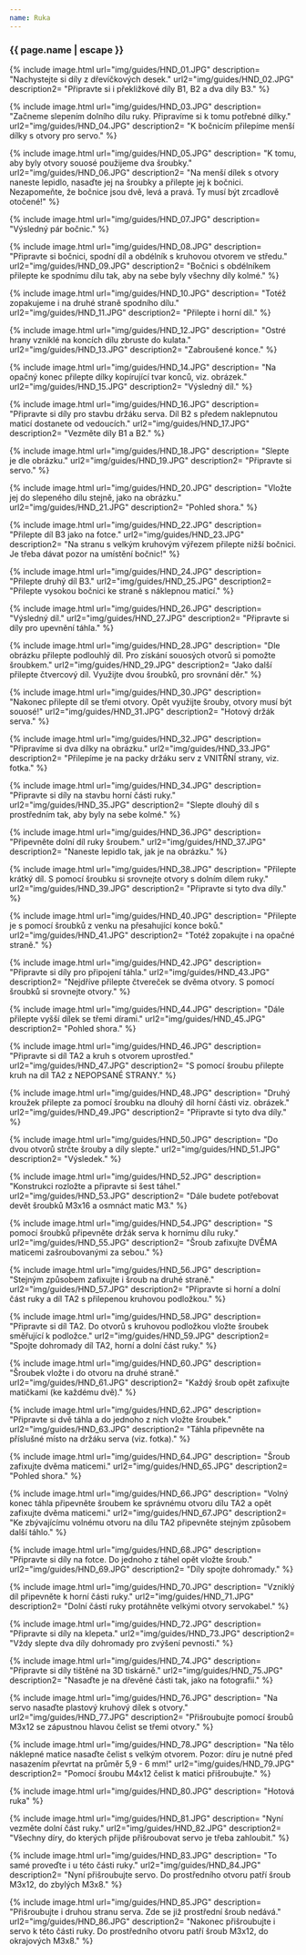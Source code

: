```yaml
---
name: Ruka
---
```

### {{ page.name | escape }}

{% include image.html 
    url="img/guides/HND_01.JPG" 
    description=
        "Nachystejte si díly z dřevíčkových desek." 
    url2="img/guides/HND_02.JPG" 
    description2=
        "Připravte si i překližkové díly B1, B2 a dva díly B3." 
%}

 {% include image.html 
    url="img/guides/HND_03.JPG" 
    description=
        "Začneme slepením dolního dílu ruky. Připravíme si k tomu potřebné dílky." 
    url2="img/guides/HND_04.JPG" 
    description2=
        "K bočnicím přilepíme menší dílky s otvory pro servo." 
%}

{% include image.html 
    url="img/guides/HND_05.JPG" 
    description=
        "K tomu, aby byly otvory souosé použijeme dva šroubky."
    url2="img/guides/HND_06.JPG" 
    description2=
        "Na menší dílek s otvory naneste lepidlo, nasaďte jej na šroubky a přilepte jej k bočnici. Nezapomeňte, že bočnice jsou dvě, levá a pravá. Ty musí být zrcadlově otočené!" 
 %}

 {% include image.html 
    url="img/guides/HND_07.JPG" 
    description=
        "Výsledný pár bočnic."
 %}

{% include image.html 
    url="img/guides/HND_08.JPG" 
    description=
        "Připravte si bočnici, spodní díl a obdélník s kruhovou otvorem ve středu."
    url2="img/guides/HND_09.JPG" 
    description2=
        "Bočnici s obdélníkem přilepte ke spodnímu dílu tak, aby na sebe byly všechny díly kolmé." 
 %}

 {% include image.html 
    url="img/guides/HND_10.JPG" 
    description=
        "Totéž zopakujeme i na druhé straně spodního dílu."
    url2="img/guides/HND_11.JPG" 
    description2=
        "Přilepte i horní díl." 
 %}

  {% include image.html 
    url="img/guides/HND_12.JPG" 
    description=
        "Ostré hrany vzniklé na koncích dílu zbruste do kulata."
    url2="img/guides/HND_13.JPG" 
    description2=
        "Zabroušené konce." 
 %}

 {% include image.html 
    url="img/guides/HND_14.JPG" 
    description=
        "Na opačný konec přilepte dílky kopírující tvar konců, viz. obrázek."
    url2="img/guides/HND_15.JPG" 
    description2=
        "Výsledný díl." 
 %}

{% include image.html 
    url="img/guides/HND_16.JPG" 
    description=
        "Připravte si díly pro stavbu držáku serva. Díl B2 s předem naklepnutou maticí dostanete od vedoucích."
    url2="img/guides/HND_17.JPG" 
    description2=
        "Vezměte díly B1 a B2." 
 %}
 
 {% include image.html 
    url="img/guides/HND_18.JPG" 
    description=
        "Slepte je dle obrázku."
    url2="img/guides/HND_19.JPG" 
    description2=
        "Připravte si servo." 
 %}

 {% include image.html 
    url="img/guides/HND_20.JPG" 
    description=
        "Vložte jej do slepeného dílu stejně, jako na obrázku."
    url2="img/guides/HND_21.JPG" 
    description2=
        "Pohled shora." 
 %}

 {% include image.html 
    url="img/guides/HND_22.JPG" 
    description=
        "Přilepte díl B3 jako na fotce."
    url2="img/guides/HND_23.JPG" 
    description2=
        "Na stranu s velkým kruhovým výřezem přilepte nižší bočnici. Je třeba dávat pozor na umístění bočnic!" 
 %}

 {% include image.html 
    url="img/guides/HND_24.JPG" 
    description=
        "Přilepte druhý díl B3."
    url2="img/guides/HND_25.JPG" 
    description2=
        "Přilepte vysokou bočnici ke straně s náklepnou maticí." 
 %}

 {% include image.html 
    url="img/guides/HND_26.JPG" 
    description=
        "Výsledný díl."
    url2="img/guides/HND_27.JPG" 
    description2=
        "Připravte si díly pro upevnění táhla." 
 %} 

 {% include image.html 
    url="img/guides/HND_28.JPG" 
    description=
        "Dle obrázku přilepte podlouhlý díl. Pro získání souosých otvorů si pomožte šroubkem."
    url2="img/guides/HND_29.JPG" 
    description2=
        "Jako další přilepte čtvercový díl. Využijte dvou šroubků, pro srovnání děr." 
 %}

  {% include image.html 
    url="img/guides/HND_30.JPG" 
    description=
        "Nakonec přilepte díl se třemi otvory. Opět využijte šrouby, otvory musí být souosé!"
    url2="img/guides/HND_31.JPG" 
    description2=
        "Hotový držák serva." 
 %}

 {% include image.html 
    url="img/guides/HND_32.JPG" 
    description=
        "Připravíme si dva dílky na obrázku."
    url2="img/guides/HND_33.JPG" 
    description2=
        "Přilepíme je na packy držáku serv z VNITŘNÍ strany, viz. fotka." 
 %} 

  {% include image.html 
    url="img/guides/HND_34.JPG" 
    description=
        "Připravte si díly na stavbu horní části ruky."
    url2="img/guides/HND_35.JPG" 
    description2=
        "Slepte dlouhý díl s prostředním tak, aby byly na sebe kolmé." 
 %}

 {% include image.html 
    url="img/guides/HND_36.JPG" 
    description=
        "Připevněte dolní díl ruky šroubem."
    url2="img/guides/HND_37.JPG" 
    description2=
        "Naneste lepidlo tak, jak je na obrázku." 
 %}

 {% include image.html 
    url="img/guides/HND_38.JPG" 
    description=
        "Přilepte krátký díl. S pomocí šroubku si srovnejte otvory s dolním dílem ruky."
    url2="img/guides/HND_39.JPG" 
    description2=
        "Připravte si tyto dva díly." 
 %}

 {% include image.html 
    url="img/guides/HND_40.JPG" 
    description=
        "Přilepte je s pomocí šroubků z venku na přesahující konce boků."
    url2="img/guides/HND_41.JPG" 
    description2=
        "Totéž zopakujte i na opačné straně." 
 %}

  {% include image.html 
    url="img/guides/HND_42.JPG" 
    description=
        "Připravte si díly pro připojení táhla."
    url2="img/guides/HND_43.JPG" 
    description2=
        "Nejdříve přilepte čtvereček se dvěma otvory. S pomocí šroubků si srovnejte otvory." 
 %}

 {% include image.html 
    url="img/guides/HND_44.JPG" 
    description=
        "Dále přilepte vyšší dílek se třemi dírami."
    url2="img/guides/HND_45.JPG" 
    description2=
        "Pohled shora." 
 %}

  {% include image.html 
    url="img/guides/HND_46.JPG" 
    description=
        "Připravte si díl TA2 a kruh s otvorem uprostřed."
    url2="img/guides/HND_47.JPG" 
    description2=
        "S pomocí šroubu přilepte kruh na díl TA2 z NEPOPSANÉ STRANY." 
 %}

 {% include image.html 
    url="img/guides/HND_48.JPG" 
    description=
        "Druhý kroužek přilepte za pomocí šroubku na dlouhý díl horní části viz. obrázek."
    url2="img/guides/HND_49.JPG" 
    description2=
        "Připravte si tyto dva díly." 
 %}

 {% include image.html 
    url="img/guides/HND_50.JPG" 
    description=
        "Do dvou otvorů strčte šrouby a díly slepte."
    url2="img/guides/HND_51.JPG" 
    description2=
        "Výsledek." 
 %}

  {% include image.html 
    url="img/guides/HND_52.JPG" 
    description=
        "Konstrukci rozložte a připravte si šest táhel."
    url2="img/guides/HND_53.JPG" 
    description2=
        "Dále budete potřebovat devět šroubků M3x16 a osmnáct matic M3." 
 %}

  {% include image.html 
    url="img/guides/HND_54.JPG" 
    description=
        "S pomocí šroubků připevněte držák serva k hornímu dílu ruky."
    url2="img/guides/HND_55.JPG" 
    description2=
        "Šroub zafixujte DVĚMA maticemi zašroubovanými za sebou." 
 %}

  {% include image.html 
    url="img/guides/HND_56.JPG" 
    description=
        "Stejným způsobem zafixujte i šroub na druhé straně."
    url2="img/guides/HND_57.JPG" 
    description2=
        "Připravte si horní a dolní část ruky a díl TA2 s přilepenou kruhovou podložkou." 
 %}

  {% include image.html 
    url="img/guides/HND_58.JPG" 
    description=
        "Připravte si díl TA2. Do otvorů s kruhovou podložkou vložte šroubek směřující k podložce."
    url2="img/guides/HND_59.JPG" 
    description2=
        "Spojte dohromady díl TA2, horní a dolní část ruky." 
 %}

 {% include image.html 
    url="img/guides/HND_60.JPG" 
    description=
        "Šroubek vložte i do otvoru na druhé straně."
    url2="img/guides/HND_61.JPG" 
    description2=
        "Každý šroub opět zafixujte matičkami (ke každému dvě)." 
 %}

 {% include image.html 
    url="img/guides/HND_62.JPG" 
    description=
        "Připravte si dvě táhla a do jednoho z nich vložte šroubek."
    url2="img/guides/HND_63.JPG" 
    description2=
        "Táhla připevněte na příslušné místo na držáku serva (viz. fotka)." 
 %}

 {% include image.html 
    url="img/guides/HND_64.JPG" 
    description=
        "Šroub zafixujte dvěma maticemi."
    url2="img/guides/HND_65.JPG" 
    description2=
        "Pohled shora." 
 %}

 {% include image.html 
    url="img/guides/HND_66.JPG" 
    description=
        "Volný konec táhla připevněte šroubem ke správnému otvoru dílu TA2 a opět zafixujte dvěma maticemi."
    url2="img/guides/HND_67.JPG" 
    description2=
        "Ke zbývajícímu volnému otvoru na dílu TA2 připevněte stejným způsobem další táhlo." 
 %}

 {% include image.html 
    url="img/guides/HND_68.JPG" 
    description=
        "Připravte si díly na fotce. Do jednoho z táhel opět vložte šroub."
    url2="img/guides/HND_69.JPG" 
    description2=
        "Díly spojte dohromady." 
 %}

{% include image.html 
    url="img/guides/HND_70.JPG" 
    description=
        "Vzniklý díl připevněte k horní části ruky."
    url2="img/guides/HND_71.JPG" 
    description2=
        "Dolní částí ruky protáhněte velkými otvory servokabel." 
 %}

 {% include image.html 
    url="img/guides/HND_72.JPG" 
    description=
        "Připravte si díly na klepeta."
    url2="img/guides/HND_73.JPG" 
    description2=
        "Vždy slepte dva díly dohromady pro zvýšení pevnosti." 
 %}

  {% include image.html 
    url="img/guides/HND_74.JPG" 
    description=
        "Připravte si díly tištěné na 3D tiskárně."
    url2="img/guides/HND_75.JPG" 
    description2=
        "Nasaďte je na dřevěné části tak, jako na fotografii." 
 %}

 {% include image.html 
    url="img/guides/HND_76.JPG" 
    description=
        "Na servo nasaďte plastový kruhový dílek s otvory."
    url2="img/guides/HND_77.JPG" 
    description2=
        "Přišroubujte pomocí šroubů M3x12 se zápustnou hlavou čelist se třemi otvory." 
 %}

 {% include image.html 
    url="img/guides/HND_78.JPG" 
    description=
        "Na tělo náklepné matice nasaďte čelist s velkým otvorem. Pozor: díru je nutné před nasazením převrtat na průměr 5,9 - 6 mm!"
    url2="img/guides/HND_79.JPG" 
    description2=
        "Pomocí šroubu M4x12 čelist k matici přišroubujte." 
 %}

 {% include image.html 
    url="img/guides/HND_80.JPG" 
    description=
        "Hotová ruka"
 %}

 {% include image.html 
    url="img/guides/HND_81.JPG" 
    description=
        "Nyní vezměte dolní část ruky."
    url2="img/guides/HND_82.JPG" 
    description2=
        "Všechny díry, do kterých přijde přišroubovat servo je třeba zahloubit." 
 %}

{% include image.html 
    url="img/guides/HND_83.JPG" 
    description=
        "To samé proveďte i u této části ruky."
    url2="img/guides/HND_84.JPG" 
    description2=
        "Nyní přišroubujte servo. Do prostředního otvoru patří šroub M3x12, do zbylých M3x8." 
 %}

 {% include image.html 
    url="img/guides/HND_85.JPG" 
    description=
        "Přišroubujte i druhou stranu serva. Zde se již prostřední šroub nedává."
    url2="img/guides/HND_86.JPG" 
    description2=
        "Nakonec přišroubujte i servo k této části ruky. Do prostředního otvoru patří šroub M3x12, do okrajových M3x8." 
 %}

